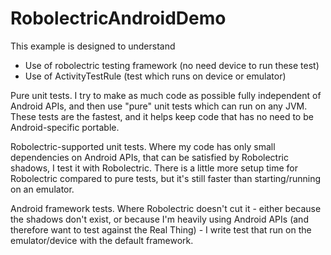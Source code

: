 # RobolectricAndroidDemo

This example is designed to understand 
* Use of robolectric testing framework (no need device to run these test)
* Use of ActivityTestRule (test which runs on device or emulator)


Pure unit tests. 
I try to make as much code as possible fully independent of Android APIs, and then use "pure" unit tests which can run on any JVM. These tests are the fastest, and it helps keep code that has no need to be Android-specific portable.

Robolectric-supported unit tests. 
Where my code has only small dependencies on Android APIs, that can be satisfied by Robolectric shadows, I test it with Robolectric. There is a little more setup time for Robolectric compared to pure tests, but it's still faster than starting/running on an emulator.

Android framework tests. 
Where Robolectric doesn't cut it - either because the shadows don't exist, or because I'm heavily using Android APIs (and therefore want to test against the Real Thing) - I write test that run on the emulator/device with the default framework.
